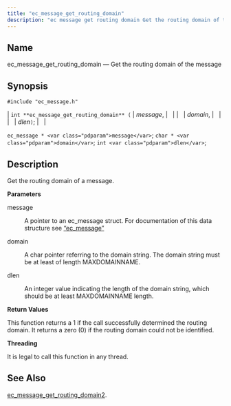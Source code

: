 ```yaml
---
title: "ec_message_get_routing_domain"
description: "ec message get routing domain Get the routing domain of the message int ec message get routing domain message domain dlen ec message message char domain int dlen Get the routing domain of a message message A pointer to an ec message struct For documentation of this data structure see..."
---
```


<a name="apis.ec_message_get_routing_domain"></a> 
## Name

ec_message_get_routing_domain — Get the routing domain of the message

## Synopsis

`#include "ec_message.h"`

| `int **ec_message_get_routing_domain** (` | <var class="pdparam">message</var>, |   |
|   | <var class="pdparam">domain</var>, |   |
|   | <var class="pdparam">dlen</var>`)`; |   |

`ec_message * <var class="pdparam">message</var>`;
`char * <var class="pdparam">domain</var>`;
`int <var class="pdparam">dlen</var>`;<a name="idp55969536"></a> 
## Description

Get the routing domain of a message.

**<a name="idp55970752"></a> Parameters**

<dl class="variablelist">

<dt>message</dt>

<dd>

A pointer to an ec_message struct. For documentation of this data structure see [“ec_message”](/momentum/3/3-api/structs-ec-message)

</dd>

<dt>domain</dt>

<dd>

A char pointer referring to the domain string. The domain string must be at least of length MAXDOMAINNAME.

</dd>

<dt>dlen</dt>

<dd>

An integer value indicating the length of the domain string, which should be at least MAXDOMAINNAME length.

</dd>

</dl>

**<a name="idp55977984"></a> Return Values**

This function returns a 1 if the call successfully determined the routing domain. It returns a zero (0) if the routing domain could not be identified.

**<a name="idp55979040"></a> Threading**

It is legal to call this function in any thread.

<a name="idp55980144"></a> 
## See Also

[ec_message_get_routing_domain2](/momentum/3/3-api/apis-ec-message-get-routing-domain-2).